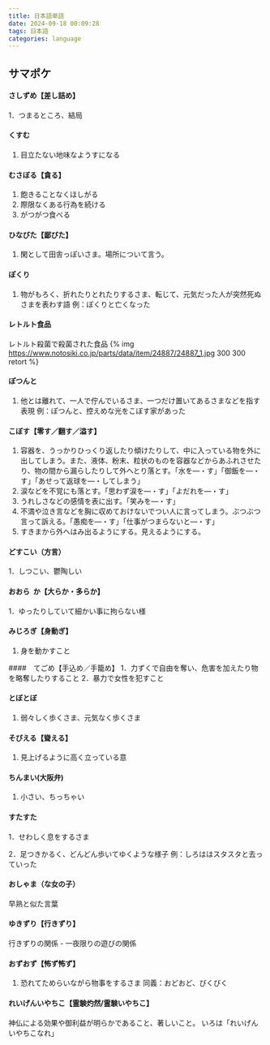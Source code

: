 ```yaml
---
title: 日本語単語
date: 2024-09-18 00:09:28
tags: 日本語
categories: language
---
```


## サマポケ

#### さしずめ【差し詰め】

1．つまるところ、結局

#### くすむ

1. 目立たない地味なようすになる

#### むさぼる【貪る】

1. 飽きることなくほしがる
2. 際限なくある行為を続ける
3. がつがつ食べる

#### ひなびた【鄙びた】

1. 閑として田舎っぽいさま。場所について言う。

#### ぽくり

1. 物がもろく、折れたりとれたりするさま、転じて、元気だった人が突然死ぬさまを表わす語
   例：ぽくりと亡くなった

#### レトルト食品

レトルト殺菌で殺菌された食品
{% img https://www.notosiki.co.jp/parts/data/item/24887/24887_1.jpg 300 300 retort %}

#### ぽつんと

1. 他とは離れて、一人で佇んでいるさま、一つだけ置いてあるさまなどを指す表現
   例：ぽつんと、控えめな光をこぼす家があった

#### こぼす【零す／翻す／溢す】

1. 容器を、うっかりひっくり返したり傾けたりして、中に入っている物を外に出してしまう。また、液体、粉末、粒状のものを容器などからあふれさせたり、物の間から漏らしたりして外へとり落とす。「水を—・す」「御飯を—・す」「あせって返球を—・してしまう」
2. 涙などを不覚にも落とす。「思わず涙を—・す」「よだれを—・す」
3. うれしさなどの感情を表に出す。「笑みを—・す」
4. 不満や泣き言などを胸に収めておけないでつい人に言ってしまう。ぶつぶつ言って訴える。「愚痴を—・す」「仕事がつまらないと—・す」
5. すきまから外へはみ出るようにする。見えるようにする。

#### どすこい（方言）

1．しつこい、鬱陶しい

#### おおら ​ か【大らか・多らか】

1．ゆったりしていて細かい事に拘らない様

#### みじろぎ【身動ぎ】

1. 身を動かすこと

####　てごめ【手込め／手籠め】
1．力ずくで自由を奪い、危害を加えたり物を略奪したりすること
2．暴力で女性を犯すこと

#### とぼとぼ

1. 弱々しく歩くさま、元気なく歩くさま

#### そびえる【聳える】

1. 見上げるように高く立っている意

#### ちんまい(大阪弁)

1. 小さい、ちっちゃい

#### すたすた

1．せわしく息をするさま

2．足つきかるく、どんどん歩いてゆくような様子
例：しろははスタスタと去っていった

#### おしゃま（な女の子）

早熟と似た言葉

#### ゆきずり【行きずり】

行きずりの関係 - 一夜限りの遊びの関係

#### おずおず【怖ず怖ず】

1. 恐れてためらいながら物事をするさま
   同義：おどおど、びくびく

#### れいげんいやちこ【霊験灼然/霊験いやちこ】

神仏による効果や御利益が明らかであること、著しいこと。
いろは「れいげんいやちこなれ」
